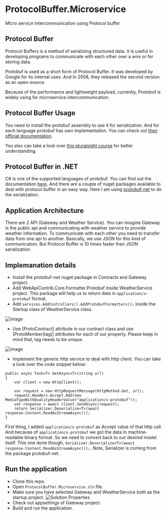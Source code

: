 # ProtocolBuffer.Microservice
Micro service intercommunication using Protocol buffer

## Protocol Buffer
Protocol Buffers is a method of serializing structured data. It is useful in developing programs to communicate with each other over a wire or for storing data. 

Protobuf is used as a short form of Protocol Buffer. It was developed by Google for its internal uses. And In 2008, they released the second version as an open-source.

Because of the performance and lightweight payload, currently, Protobuf is widely using for microservice intercommunication. 

## Protocol Buffer Usage

You need to install the protobuf assembly to use it for serialization. And for each language protobuf has own implementation. You can check out [their official documentation](https://developers.google.com/protocol-buffers/docs/overview).

You also can take a look over [this pluralsight course](https://app.pluralsight.com/library/courses/protocol-buffers-beyond-json-xml) for better understanding.

## Protocol Buffer in .NET

C# is one of the supported languages of protobuf. You can find out the documentation [here](https://developers.google.com/protocol-buffers/docs/csharptutorial). And there are a couple of nuget packages available to deal with protocol buffer in an easy way. Here I am using [protobuf-net](https://www.nuget.org/packages/protobuf-net/) to do the serialization.

## Application Architecture

There are 2 API (Gateway and Weather Service). You can imagine Gateway is the public api and communicating with weather service to provide weather information. To communicate with each other you need to transfer data from one api to another. Basically, we use JSON for this kind of communication. But Protocol Buffer is 10 times faster than JSON serialization.

## Implemanation details

* Install the protobuf-net nuget package in Contracts and Gateway project. 
* Add WebApiContrib.Core.Formatter.Protobuf inside WeatherService project. This package will help us to return data in ```application/x-protobuf``` format.
* Add ```services.AddControllers().AddProtobufFormatters();``` inside the Startup class of WeatherService class.

![image](https://user-images.githubusercontent.com/24603959/66720157-0233fd00-ee1b-11e9-8aee-9442a3e3e489.png)

* Use [ProtoContract] attribute in our contract class and use [ProtoMember(tag)] attributes for each of our property. Please keep in mind that, tag needs to be unique.

![image](https://user-images.githubusercontent.com/24603959/66720167-28f23380-ee1b-11e9-9618-e3285ce8e59e.png)


* Implement the generic http service to deal with http client. You can take a look over the code snippet below:

```
public async Task<T> GetAsync<T>(string url)
{
    var client = new HttpClient();

    var request = new HttpRequestMessage(HttpMethod.Get, url);
    request.Headers.Accept.Add(new MediaTypeWithQualityHeaderValue("application/x-protobuf"));
    var response = await client.SendAsync(request);
    return Serializer.Deserialize<T>(await response.Content.ReadAsStreamAsync());
}
```

First thing, I added ```application/x-protobuf``` as Accept value of that http call. And because of ```application/x-protobuf``` we got the data in machine-readable binary format. So we need to convert back to our desired model itself.
This one done though, ```Serializer.Deserialize<T>(await response.Content.ReadAsStreamAsync());```. Note, Serializer is coming from the package protobuf-net.

## Run the application
* Clone this repo.
* Open ```ProtocolBuffer.Microservice.sln``` file.
* Make sure you have selected Gateway and WeatherService both as the startup project.
![Solution Properties](https://user-images.githubusercontent.com/24603959/66720078-da906500-ee19-11e9-8041-9b2406763098.png)
* Check out appsettings of Gateway project.
* Build and run the application.

